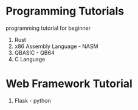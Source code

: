 # Programming Tutorials
programming tutorial for beginner

1. Rust
2. x86 Assembly Language - NASM
3. QBASIC - QB64
4. C Language

# Web Framework Tutorial

1. Flask - python
